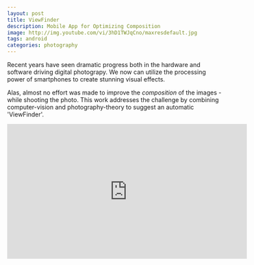 ```yaml
---
layout: post
title: ViewFinder
description: Mobile App for Optimizing Composition
image: http://img.youtube.com/vi/3hD1TWJqCno/maxresdefault.jpg
tags: android 
categories: photography
---
```


Recent years have seen dramatic progress both in the hardware and software driving digital photograpy. We now can utilize the processing power of smartphones to create stunning visual effects.

Alas, almost no effort was made to improve the _composition_ of the images - while shooting the photo. This work addresses the challenge by combining computer-vision and photography-theory to suggest an automatic 'ViewFinder'.

<iframe width="560" height="315" src="http://www.youtube.com/embed/3hD1TWJqCno" frameborder="0" allowfullscreen></iframe>

